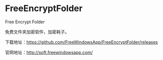 # FreeEncryptFolder
Free Encrypt Folder

免费文件夹加密软件，加密耗子。


下载地址：https://github.com/FreeWindowsApp/FreeEncryptFolder/releases

官网地址：http://soft.freewindowsapp.com/


